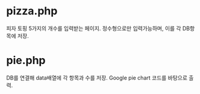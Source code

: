 # pizza.php
피자 토핑 5가지의 개수를 입력받는 페이지.
정수형으로만 입력가능하며, 이를 각 DB항목에 저장.
# pie.php
DB를 연결해 data배열에 각 항목과 수를 저장.
Google pie chart 코드를 바탕으로 출력.
